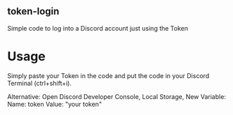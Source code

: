 ## token-login
Simple code to log into a Discord account just using the Token

# Usage

Simply paste your Token in the code and put the code in your Discord Terminal (ctrl+shift+i).

Alternative: 
Open Discord Developer Console, Local Storage, New Variable: 
        Name: token
        Value: "your token"
